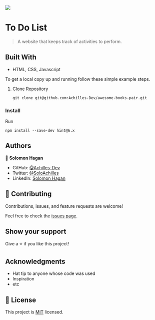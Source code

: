 ![](https://img.shields.io/badge/Microverse-blueviolet)

# To Do List 

> A website that keeps track of activities to perform.


## Built With

- HTML, CSS, Javascript

To get a local copy up and running follow these simple example steps.

1. Clone Repository 
   ```
   git clone git@github.com:Achilles-Dev/awesome-books-pair.git
   ```

### Install

  Run
   ```
   npm install --save-dev hint@6.x
   ```

## Authors

👤 **Solomon Hagan**

- GitHub: [@Achilles-Dev](https://github.com/Achilles-Dev/)
- Twitter: [@SoloAchilles](https://twitter.com/SoloAchilles/)
- LinkedIn: [Solomon Hagan](https://www.linkedin.com/in/solomon-hagan-b51693138/)


## 🤝 Contributing

Contributions, issues, and feature requests are welcome!

Feel free to check the [issues page](../../issues/).

## Show your support

Give a ⭐️ if you like this project!

## Acknowledgments

- Hat tip to anyone whose code was used
- Inspiration
- etc

## 📝 License

This project is [MIT](./MIT.md) licensed.
